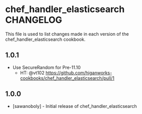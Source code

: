 chef_handler_elasticsearch CHANGELOG
===========================

This file is used to list changes made in each version of the chef_handler_elasticsearch cookbook.

1.0.1
-----
- Use SecureRandom for Pre-11.10
    - HT: @vt102 https://github.com/higanworks-cookbooks/chef_handler_elasticsearch/pull/1

1.0.0
-----
- [sawanoboly] - Initial release of chef_handler_elasticsearch

